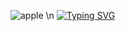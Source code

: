 ![apple](https://github.com/nagaeng/nagaeng/assets/109855280/e4c6cdba-ca43-4260-b98e-990e5868a3f2) 
\n
[![Typing SVG](https://readme-typing-svg.demolab.com/?lines=HI+I'm+nakyung;Stuyding+Computer+Engineering;At+SUNGSHIN+W.Univ;NOW+SOPT+34+ANDROID)](https://git.io/typing-svg)

<!--

- 🔭 I’m currently studying at ...
SUNGSHIN WOMEN'S UNIV. 
- 🌱 I’m currently learning ...
Computer Engineering
-->
